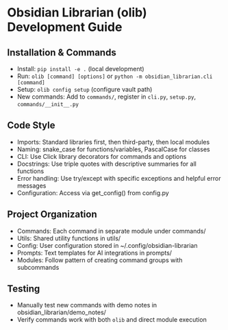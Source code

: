 # Obsidian Librarian (olib) Development Guide

## Installation & Commands
- Install: `pip install -e .` (local development)
- Run: `olib [command] [options]` or `python -m obsidian_librarian.cli [command]`
- Setup: `olib config setup` (configure vault path)
- New commands: Add to `commands/`, register in `cli.py`, `setup.py`, `commands/__init__.py`

## Code Style
- Imports: Standard libraries first, then third-party, then local modules
- Naming: snake_case for functions/variables, PascalCase for classes
- CLI: Use Click library decorators for commands and options
- Docstrings: Use triple quotes with descriptive summaries for all functions
- Error handling: Use try/except with specific exceptions and helpful error messages
- Configuration: Access via get_config() from config.py

## Project Organization
- Commands: Each command in separate module under commands/
- Utils: Shared utility functions in utils/
- Config: User configuration stored in ~/.config/obsidian-librarian
- Prompts: Text templates for AI integrations in prompts/
- Modules: Follow pattern of creating command groups with subcommands

## Testing
- Manually test new commands with demo notes in obsidian_librarian/demo_notes/
- Verify commands work with both `olib` and direct module execution